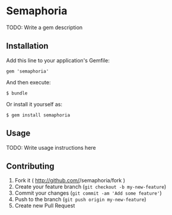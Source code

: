 # Semaphoria

TODO: Write a gem description

## Installation

Add this line to your application's Gemfile:

    gem 'semaphoria'

And then execute:

    $ bundle

Or install it yourself as:

    $ gem install semaphoria

## Usage

TODO: Write usage instructions here

## Contributing

1. Fork it ( http://github.com/<my-github-username>/semaphoria/fork )
2. Create your feature branch (`git checkout -b my-new-feature`)
3. Commit your changes (`git commit -am 'Add some feature'`)
4. Push to the branch (`git push origin my-new-feature`)
5. Create new Pull Request
